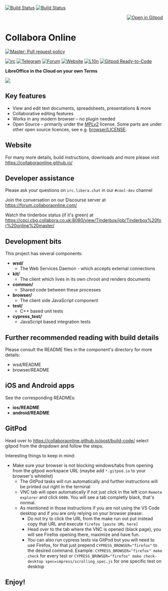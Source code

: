 [![Build Status](https://cpci.cbg.collabora.co.uk:8080/view/Tinderbox/job/Tinderbox%20for%20online%20master/badge/icon?subject=master)](https://cpci.cbg.collabora.co.uk:8080/view/Tinderbox/job/Tinderbox%20for%20online%20master/) [![Build Status](https://cpci.cbg.collabora.co.uk:8080/job/Github%20for%20core%20side%20of%20online%20master/badge/icon?subject=GH+core "GitHub core side for online master")](https://cpci.cbg.collabora.co.uk:8080/job/Github%20for%20core%20side%20of%20online%20master/)

<p align="right"><a href="#gitpod"><img alt="Open in Gitpod" src="https://gitpod.io/button/open-in-gitpod.svg"></a></p>

# Collabora Online

[![Master: Pull request policy](https://img.shields.io/badge/Master-PRs%20can%20be%20merge%20without%20approval-42BC00?logoColor=42BC00&logo=git "Main release is still distant. Thanks for your support and contributions! :)")](https://github.com/CollaboraOnline/online/blob/master/CONTRIBUTING.md#contributing-to-source-code)
<!--
[![Master: Pull request policy](https://img.shields.io/badge/Master-protected%2C%20PRs%20need%20approval-red?logoColor=lightred&logo=git "Collabora Team is preparing for the next release, therefore 'master' branch is protected now, PRs need 1 review before merging. Thanks for your support and contributions! :)")](https://github.com/CollaboraOnline/online/blob/master/CONTRIBUTING.md#contributing-to-source-code)
-->

[![irc](https://img.shields.io/badge/IRC-%23cool--dev%20on%20libera-orange.svg)](https://web.libera.chat/?channels=cool-dev)
[![Telegram](https://img.shields.io/badge/Telegram-Collabora%20Online-green.svg)](https://t.me/CollaboraOnline)
[![Forum](https://img.shields.io/badge/Forum-Discourse-blue.svg)](https://forum.collaboraonline.com/)
[![Website](https://img.shields.io/badge/Website-collaboraonline.github.io-blueviolet.svg)](https://collaboraonline.github.io/)
[![L10n](https://img.shields.io/badge/L10n-Weblate-lightgrey.svg)](https://hosted.weblate.org/projects/collabora-online/)
[![Gitpod Ready-to-Code](https://img.shields.io/badge/Gitpod-ready--to--code-blue?logo=gitpod)](https://gitpod.io/#https://github.com/CollaboraOnline/online)


**LibreOffice in the Cloud on your own Terms**

![](https://raw.githubusercontent.com/CollaboraOnline/CollaboraOnline.github.io/source/static/images/homepage-image.jpg)

## Key features
* View and edit text documents, spreadsheets, presentations & more
* Collaborative editing features
* Works in any modern browser – no plugin needed
* Open Source – primarily under the [MPLv2](http://mozilla.org/MPL/2.0/) license. Some parts are under other open source licences, see e.g. [browser/LICENSE](https://github.com/CollaboraOnline/online/blob/master/browser/LICENSE).

## Website

For many more details, build instructions, downloads and more please visit https://collaboraonline.github.io/

## Developer assistance
Please ask your questions on `irc.libera.chat` in our `#cool-dev` channel

Join the conversation on our Discourse server at https://forum.collaboraonline.com/

Watch the tinderbox status (if it's green) at
https://cpci.cbg.collabora.co.uk:8080/view/Tinderbox/job/Tinderbox%20for%20online%20master/

## Development bits

This project has several components:
* **wsd/**
  * The Web Services Daemon - which accepts external connections
* **kit/**
  * The client which lives in its own chroot and renders documents
* **common/**
  * Shared code between these processes
* **browser/**
  * The client side JavaScript component
* **test/**
  * C++ based unit tests
* **cypress_test/**
  * JavaScript based integration tests

## Further recommended reading with build details

Please consult the README files in the component's directory for more details:
- wsd/README
- browser/README

## iOS and Android apps

See the corresponding READMEs:
* **ios/README**
* **android/README**

## GitPod

Head over to https://collaboraonline.github.io/post/build-code/ select gitpod from the dropdown and follow the steps.

Interesting things to keep in mind:
- Make sure your browser is not blocking windows/tabs from opening from the gitpod workspace URL (maybe add `*.gitpod.io` to your browser's whitelist)
  - The GitPod tasks will run automatically and further instructions will be printed out right in the terminal
  - VNC tab will open automatically if not just click in the left icon `Remote explorer` and click `6080`. You will see a tab completly black, that's normal.
  - As mentioned in those instructions if you are not using the VS Code desktop and if you are only relying on your browser please:
    - Do not try to click the URL from the make run out put instead copy that URL and execute `firefox [paste URL here]`
    - Head over to the tab where the VNC is opened (black page), you will see Firefox opening there, maximize and have fun.
    - You can also run cypress tests via GitPod but you will need to use Firefox, for that just prepend `CYPRESS_BROWSER="firefox"` to the desired command. Example: `CYPRESS_BROWSER="firefox" make check` for every test or `CYPRESS_BROWSER="firefox" make check-desktop spec=impress/scrolling_spec.js` for one specific test on desktop

## Enjoy!
